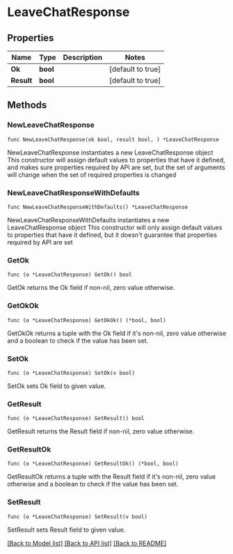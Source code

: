 # LeaveChatResponse

## Properties

Name | Type | Description | Notes
------------ | ------------- | ------------- | -------------
**Ok** | **bool** |  | [default to true]
**Result** | **bool** |  | [default to true]

## Methods

### NewLeaveChatResponse

`func NewLeaveChatResponse(ok bool, result bool, ) *LeaveChatResponse`

NewLeaveChatResponse instantiates a new LeaveChatResponse object
This constructor will assign default values to properties that have it defined,
and makes sure properties required by API are set, but the set of arguments
will change when the set of required properties is changed

### NewLeaveChatResponseWithDefaults

`func NewLeaveChatResponseWithDefaults() *LeaveChatResponse`

NewLeaveChatResponseWithDefaults instantiates a new LeaveChatResponse object
This constructor will only assign default values to properties that have it defined,
but it doesn't guarantee that properties required by API are set

### GetOk

`func (o *LeaveChatResponse) GetOk() bool`

GetOk returns the Ok field if non-nil, zero value otherwise.

### GetOkOk

`func (o *LeaveChatResponse) GetOkOk() (*bool, bool)`

GetOkOk returns a tuple with the Ok field if it's non-nil, zero value otherwise
and a boolean to check if the value has been set.

### SetOk

`func (o *LeaveChatResponse) SetOk(v bool)`

SetOk sets Ok field to given value.


### GetResult

`func (o *LeaveChatResponse) GetResult() bool`

GetResult returns the Result field if non-nil, zero value otherwise.

### GetResultOk

`func (o *LeaveChatResponse) GetResultOk() (*bool, bool)`

GetResultOk returns a tuple with the Result field if it's non-nil, zero value otherwise
and a boolean to check if the value has been set.

### SetResult

`func (o *LeaveChatResponse) SetResult(v bool)`

SetResult sets Result field to given value.



[[Back to Model list]](../README.md#documentation-for-models) [[Back to API list]](../README.md#documentation-for-api-endpoints) [[Back to README]](../README.md)


